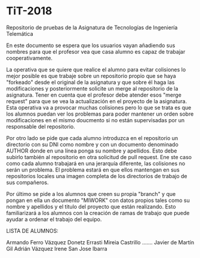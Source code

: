 ﻿# TiT-2018
Repositorio de pruebas de la Asignatura de Tecnologías de Ingeniería Telemática


En este documento se espera que los usuarios vayan añadiendo sus nombres para que el profesor vea que casa alumno es capaz de trabajar cooperativamente.

La operativa que se quiere que realice el alumno para evitar colisiones lo mejor posible es que trabaje sobre un repositorio propio que se haya "forkeado" desde el original de la asignatura y que sobre él haga las modificaciones y posteriormente solicite un merge al repositorio de la asignatura. Tener en cuenta que el profesor debe atender esos "merge request" para que se vea la actualización en el proyecto de la asignatura. Esta operativa va a provocar muchas colisiones pero lo que se trata es que los alumnos puedan ver los problemas para poder mantener un orden sobre modificaciones en el mismo doucmento si no están supervisadas por un responsable del repositorio.

Por otro lado se pide que cada alumno introduzca en el repositorio un directorio con su DNI como nombre y con un documento denominado AUTHOR donde en una línea ponga su nombre y apellidos. Esto debe subirlo también al repositorio en otra solicitud de pull request. Ene ste caso como cada alumno trabajará en una jerarquía diferente, las colisiones no serán un problema. El problema estará en que ellos mantengan en sus repositorios locales una imagen completa de los directorios de trabajo de sus compañeros.


Por último se pide a los alumnos que creen su propia "branch" y que pongan en ella un documento "MIWORK" con datos propios tales como su nombre y apellidos y el titulo del proyecto que están realizando. Esto familiarizará a los alumnos con la creación de ramas de trabajo que puede ayudar a ordenar el trabajo del equipo.

LISTA DE ALUMNOS:

Armando Ferro Vázquez
Donetz Errasti
Mireia Castrillo
.......
Javier de Martín Gil
Adrián Vázquez
Irene San Jose Ibarra